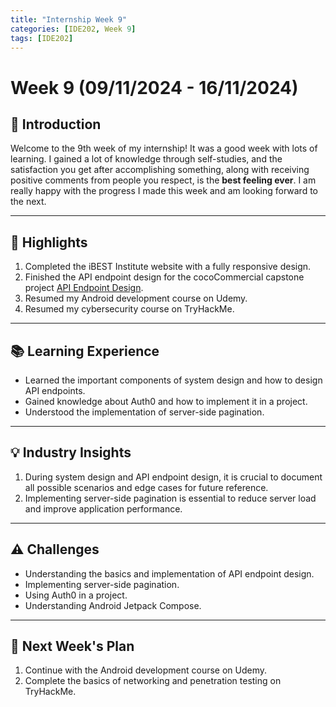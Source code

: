 ```yaml
---
title: "Internship Week 9"
categories: [IDE202, Week 9]
tags: [IDE202]
---
```


# **Week 9 (09/11/2024 - 16/11/2024)**

## 🌟 **Introduction**

Welcome to the 9th week of my internship! It was a good week with lots of learning. I gained a lot of knowledge through self-studies, and the satisfaction you get after accomplishing something, along with receiving positive comments from people you respect, is the **best feeling ever**. I am really happy with the progress I made this week and am looking forward to the next.

---

## 🚀 **Highlights**

1. Completed the iBEST Institute website with a fully responsive design.
2. Finished the API endpoint design for the cocoCommercial capstone project [API Endpoint Design](https://growthdiary-srfw.onrender.com/API-endpoint-design/).
3. Resumed my Android development course on Udemy.
4. Resumed my cybersecurity course on TryHackMe.

---

## 📚 **Learning Experience**

- Learned the important components of system design and how to design API endpoints.
- Gained knowledge about Auth0 and how to implement it in a project.
- Understood the implementation of server-side pagination.

---

## 💡 **Industry Insights**

1. During system design and API endpoint design, it is crucial to document all possible scenarios and edge cases for future reference.
2. Implementing server-side pagination is essential to reduce server load and improve application performance.

---

## ⚠️ **Challenges**

- Understanding the basics and implementation of API endpoint design.
- Implementing server-side pagination.
- Using Auth0 in a project.
- Understanding Android Jetpack Compose.

---

## 🎯 **Next Week's Plan**

1. Continue with the Android development course on Udemy.
2. Complete the basics of networking and penetration testing on TryHackMe.
